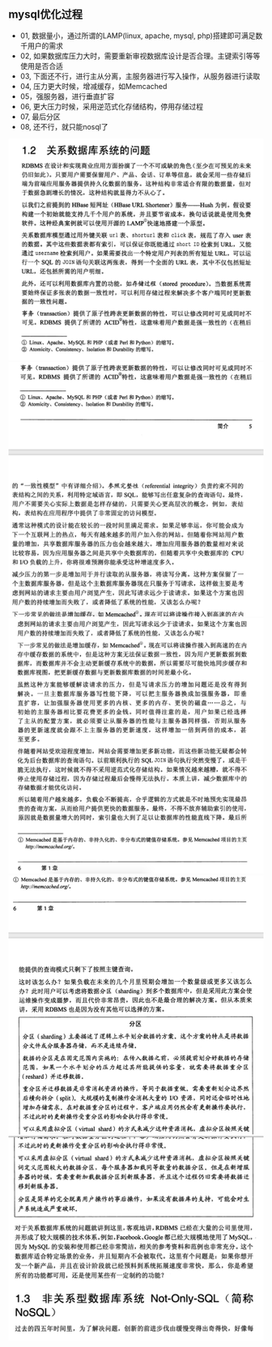 ## mysql优化过程

* 01, 数据量小，通过所谓的LAMP(linux, apache, mysql, php)搭建即可满足数千用户的需求
* 02, 如果数据库压力大时，需要重新审视数据库设计是否合理。主键索引等等使用是否合适
* 03, 下面还不行，进行主从分离，主服务器进行写入操作，从服务器进行读取
* 04, 压力更大时候，增减缓存，如Memcached
* 05，强服务器，进行垂直扩容
* 06, 更大压力时候，采用逆范式化存储结构，停用存储过程
* 07, 最后分区
* 08, 还不行，就只能nosql了

![IMAGE](../resources/37321B075FA34D5245CACBD29BD4710E.jpg)
![IMAGE](../resources/269422431D19ABD3B789E6F0A134F350.jpg)
![IMAGE](../resources/935FB439CE3F945129AED6201EE2FB0C.jpg)
![IMAGE](../resources/E4D8CB778EBD943DC0C79097C8A0F93C.jpg)
![IMAGE](../resources/973138FB53E6073C409B0F9F0F8579F9.jpg)

